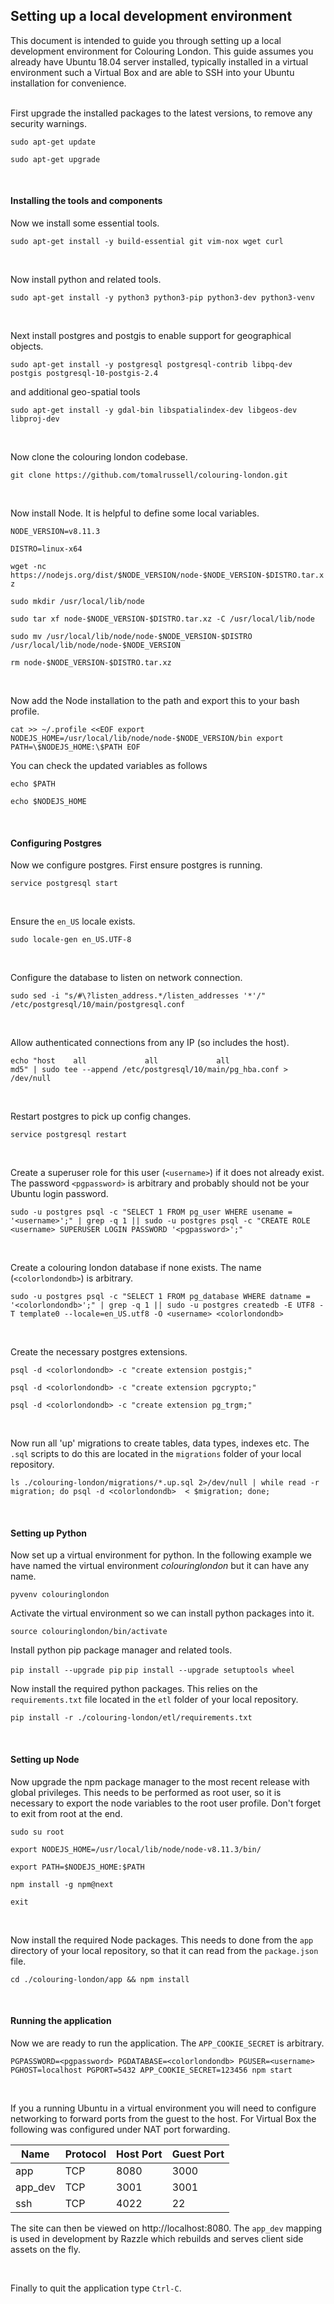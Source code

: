 ## Setting up a local development environment

This document is intended to guide you through setting up a local development environment for Colouring London. This guide assumes you already have Ubuntu 18.04 server installed, typically installed in a virtual environment such a Virtual Box and are able to SSH into your Ubuntu installation for convenience.
<br>
<br>




First upgrade the installed packages to the latest versions, to remove any security warnings.

`sudo apt-get update`


`sudo apt-get upgrade`

<br>



#### Installing the tools and components

Now we install some essential tools.

`sudo apt-get install -y build-essential git vim-nox wget curl`

<br>

Now install python and related tools.

`sudo apt-get install -y python3 python3-pip python3-dev python3-venv` 

<br>

Next install postgres and postgis to enable support for geographical objects.

`sudo apt-get install -y postgresql postgresql-contrib libpq-dev postgis postgresql-10-postgis-2.4`

and additional geo-spatial tools

`sudo apt-get install -y gdal-bin libspatialindex-dev libgeos-dev libproj-dev`

<br>

Now clone the colouring london codebase.

`git clone https://github.com/tomalrussell/colouring-london.git`

<br>

Now install Node. It is helpful to define some local variables.

`NODE_VERSION=v8.11.3`

`DISTRO=linux-x64`

`wget -nc https://nodejs.org/dist/$NODE_VERSION/node-$NODE_VERSION-$DISTRO.tar.xz`

`sudo mkdir /usr/local/lib/node`

`sudo tar xf node-$NODE_VERSION-$DISTRO.tar.xz -C /usr/local/lib/node`

`sudo mv /usr/local/lib/node/node-$NODE_VERSION-$DISTRO /usr/local/lib/node/node-$NODE_VERSION`

`rm node-$NODE_VERSION-​$DISTRO.tar.xz`

<br>

Now add the Node installation to the path and export this to your bash profile.

`cat >> ~/.profile <<EOF
export NODEJS_HOME=/usr/local/lib/node/node-$NODE_VERSION/bin
export PATH=\$NODEJS_HOME:\$PATH
EOF`

You can check the updated variables as follows

`echo $PATH`

`echo $NODEJS_HOME`

<br>

#### Configuring Postgres

Now we configure postgres. First ensure postgres is running.

`service postgresql start`

<br>

Ensure the `en_US` locale exists.

`sudo locale-gen en_US.UTF-8`

<br>

Configure the database to listen on network connection.

`sudo sed -i "s/#\?listen_address.*/listen_addresses '*'/" /etc/postgresql/10/main/postgresql.conf`

<br>

Allow authenticated connections from any IP (so includes the host).

`echo "host    all             all             all                     md5" | sudo tee --append /etc/postgresql/10/main/pg_hba.conf > /dev/null`

<br>

Restart postgres to pick up config changes.

`service postgresql restart`

<br>

Create a superuser role for this user (`<username>`) if it does not already exist. The password `<pgpassword>` is arbitrary and probably should not be your Ubuntu login password.

`sudo -u postgres psql -c "SELECT 1 FROM pg_user WHERE usename = '<username>';" | grep -q 1 || sudo -u postgres psql -c "CREATE ROLE <username> SUPERUSER LOGIN PASSWORD '<pgpassword>';"`

<br>

Create a colouring london database if none exists. The name (`<colorlondondb>`) is arbitrary.

`sudo -u postgres psql -c "SELECT 1 FROM pg_database WHERE datname = '<colorlondondb>';" | grep -q 1 || sudo -u postgres createdb -E UTF8 -T template0 --locale=en_US.utf8 -O <username> <colorlondondb>`

<br>

Create the necessary postgres extensions.

`psql -d <colorlondondb> -c "create extension postgis;"`

`psql -d <colorlondondb> -c "create extension pgcrypto;"`

`psql -d <colorlondondb> -c "create extension pg_trgm;"`

<br>

Now run all 'up' migrations to create tables, data types, indexes etc. The `.sql` scripts to do this are located in the `migrations` folder of your local repository. 

`ls ./colouring-london/migrations/*.up.sql 2>/dev/null | while read -r migration; do psql -d <colorlondondb>  < $migration; done;`

<br>



#### Setting up Python

Now set up a virtual environment for python. In the following example we have named the virtual environment *colouringlondon* but it can have any name.

`pyvenv colouringlondon`

Activate the virtual environment so we can install python packages into it.

`source colouringlondon/bin/activate`

Install python pip package manager and related tools.

`pip install --upgrade pip`
`pip install --upgrade setuptools wheel`

Now install the required python packages. This relies on the `requirements.txt` file located in the `etl` folder of your local repository.

`pip install -r ./colouring-london/etl/requirements.txt`


<br>

#### Setting up Node

Now upgrade the npm package manager to the most recent release with global privileges. This needs to be performed as root user, so it is necessary to export the node variables to the root user profile. Don't forget to exit from root at the end.

`sudo su root`

`export NODEJS_HOME=/usr/local/lib/node/node-v8.11.3/bin/`

`export PATH=$NODEJS_HOME:​$PATH`

`npm install -g npm@next`

`exit`


<br>

Now install the required Node packages. This needs to done from the `app` directory of your local repository, so that it can read from the `package.json` file.

`cd ./colouring-london/app && npm install`


<br>

#### Running the application

Now we are ready to run the application. The `APP_COOKIE_SECRET` is arbitrary. 

`PGPASSWORD=<pgpassword> PGDATABASE=<colorlondondb> PGUSER=<username> PGHOST=localhost PGPORT=5432 APP_COOKIE_SECRET=123456 npm start`


<br>

If you a running Ubuntu in a virtual environment you will need to configure networking to forward ports from the guest to the host. For Virtual Box the following was configured under NAT port forwarding.



Name 		|	Protocol 	| Host Port | Guest Port
----------| ---------- | --------- | ---------
app	 		|   TCP		|	8080		|	3000
app_dev	|	 TCP		|	3001		|	3001
ssh 		|	 TCP		|	4022		|	22



The site can then be viewed on http://localhost:8080. The `app_dev` mapping is used in development by Razzle which rebuilds and serves client side assets on the fly.

<br>

Finally to quit the application type `Ctrl-C`.






